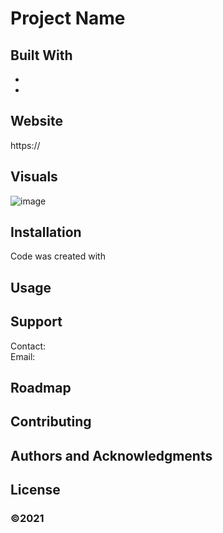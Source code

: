# Project Name

## Built With
* 
* 

## Website
https://
## Visuals
 ![image](./assets/images/) 

## Installation
Code was created with 

## Usage


## Support
Contact:  
Email:  

## Roadmap


## Contributing


## Authors and Acknowledgments

## License


### ©2021 


